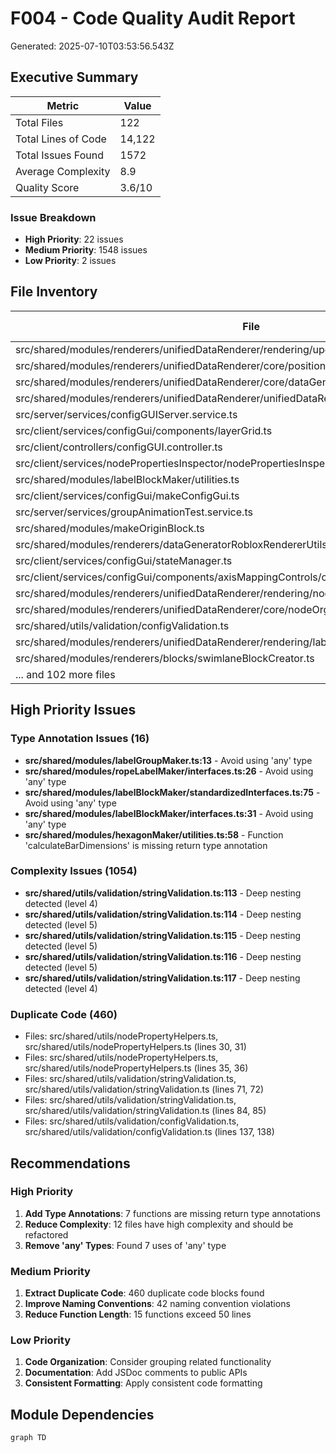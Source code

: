 # F004 - Code Quality Audit Report

Generated: 2025-07-10T03:53:56.543Z

## Executive Summary

| Metric | Value |
|--------|-------|
| Total Files | 122 |
| Total Lines of Code | 14,122 |
| Total Issues Found | 1572 |
| Average Complexity | 8.9 |
| Quality Score | 3.6/10 |

### Issue Breakdown
- **High Priority**: 22 issues
- **Medium Priority**: 1548 issues
- **Low Priority**: 2 issues

## File Inventory

| File | Lines | Size (KB) | Issues | Complexity |
|------|-------|-----------|--------|------------|
| src/shared/modules/renderers/unifiedDataRenderer/rendering/updateManager.ts | 397 | 13.5 | 95 | High |
| src/shared/modules/renderers/unifiedDataRenderer/core/positionCalculator.ts | 346 | 11.9 | 85 | High |
| src/shared/modules/renderers/unifiedDataRenderer/core/dataGenerator.ts | 368 | 12.9 | 77 | High |
| src/shared/modules/renderers/unifiedDataRenderer/unifiedDataRenderer.ts | 491 | 19.9 | 71 | High |
| src/server/services/configGUIServer.service.ts | 128 | 4.8 | 64 | Medium |
| src/client/services/configGui/components/layerGrid.ts | 365 | 11.9 | 61 | High |
| src/client/controllers/configGUI.controller.ts | 154 | 5.3 | 61 | High |
| src/client/services/nodePropertiesInspector/nodePropertiesInspector.service.ts | 301 | 9.9 | 42 | High |
| src/shared/modules/labelBlockMaker/utilities.ts | 59 | 1.9 | 39 | Medium |
| src/client/services/configGui/makeConfigGui.ts | 328 | 11.5 | 34 | Medium |
| src/server/services/groupAnimationTest.service.ts | 222 | 5.9 | 31 | Medium |
| src/shared/modules/makeOriginBlock.ts | 91 | 2.9 | 30 | Low |
| src/shared/modules/renderers/dataGeneratorRobloxRendererUtils/ropeCreator.ts | 227 | 6.4 | 30 | High |
| src/client/services/configGui/stateManager.ts | 327 | 9.0 | 29 | High |
| src/client/services/configGui/components/axisMappingControls/components/yAxisConfigSection.ts | 123 | 3.6 | 26 | Low |
| src/shared/modules/renderers/unifiedDataRenderer/rendering/nodeRenderer.ts | 200 | 6.9 | 25 | High |
| src/shared/modules/renderers/unifiedDataRenderer/core/nodeOrganizer.ts | 135 | 3.8 | 23 | Low |
| src/shared/utils/validation/configValidation.ts | 277 | 7.9 | 21 | High |
| src/shared/modules/renderers/unifiedDataRenderer/rendering/labelRenderer.ts | 185 | 6.6 | 20 | Medium |
| src/shared/modules/renderers/blocks/swimlaneBlockCreator.ts | 206 | 6.9 | 20 | Low |
| ... and 102 more files | | | | |

## High Priority Issues

### Type Annotation Issues (16)

- **src/shared/modules/labelGroupMaker.ts:13** - Avoid using 'any' type
- **src/shared/modules/ropeLabelMaker/interfaces.ts:26** - Avoid using 'any' type
- **src/shared/modules/labelBlockMaker/standardizedInterfaces.ts:75** - Avoid using 'any' type
- **src/shared/modules/labelBlockMaker/interfaces.ts:31** - Avoid using 'any' type
- **src/shared/modules/hexagonMaker/utilities.ts:58** - Function 'calculateBarDimensions' is missing return type annotation

### Complexity Issues (1054)

- **src/shared/utils/validation/stringValidation.ts:113** - Deep nesting detected (level 4)
- **src/shared/utils/validation/stringValidation.ts:114** - Deep nesting detected (level 5)
- **src/shared/utils/validation/stringValidation.ts:115** - Deep nesting detected (level 5)
- **src/shared/utils/validation/stringValidation.ts:116** - Deep nesting detected (level 5)
- **src/shared/utils/validation/stringValidation.ts:117** - Deep nesting detected (level 4)

### Duplicate Code (460)

- Files: src/shared/utils/nodePropertyHelpers.ts, src/shared/utils/nodePropertyHelpers.ts (lines 30, 31)
- Files: src/shared/utils/nodePropertyHelpers.ts, src/shared/utils/nodePropertyHelpers.ts (lines 35, 36)
- Files: src/shared/utils/validation/stringValidation.ts, src/shared/utils/validation/stringValidation.ts (lines 71, 72)
- Files: src/shared/utils/validation/stringValidation.ts, src/shared/utils/validation/stringValidation.ts (lines 84, 85)
- Files: src/shared/utils/validation/configValidation.ts, src/shared/utils/validation/configValidation.ts (lines 137, 138)

## Recommendations

### High Priority

1. **Add Type Annotations**: 7 functions are missing return type annotations
2. **Reduce Complexity**: 12 files have high complexity and should be refactored
3. **Remove 'any' Types**: Found 7 uses of 'any' type

### Medium Priority

1. **Extract Duplicate Code**: 460 duplicate code blocks found
2. **Improve Naming Conventions**: 42 naming convention violations
3. **Reduce Function Length**: 15 functions exceed 50 lines

### Low Priority

1. **Code Organization**: Consider grouping related functionality
2. **Documentation**: Add JSDoc comments to public APIs
3. **Consistent Formatting**: Apply consistent code formatting

## Module Dependencies

```mermaid
graph TD
```
